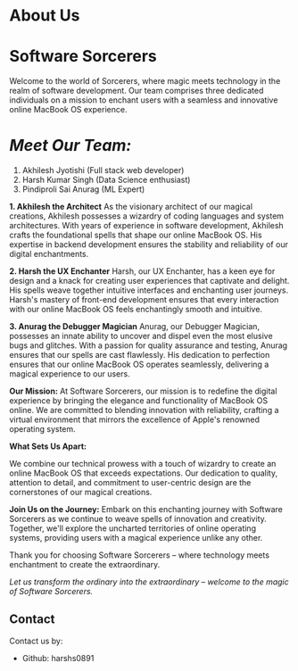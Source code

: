 # About Us

# **Software Sorcerers**

Welcome to the world of Sorcerers, where magic meets technology in the realm of software development. Our team comprises three dedicated individuals on a mission to enchant users with a seamless and innovative online MacBook OS experience.

# *Meet Our Team:*

1. Akhilesh Jyotishi (Full stack web developer)
2. Harsh Kumar Singh (Data Science enthusiast)
3. Pindiproli Sai Anurag (ML Expert)

**1. Akhilesh the Architect** As the visionary architect of our magical creations, Akhilesh possesses a wizardry of coding languages and system architectures. With years of experience in software development, Akhilesh crafts the foundational spells that shape our online MacBook OS. His expertise in backend development ensures the stability and reliability of our digital enchantments.

**2. Harsh the UX Enchanter** Harsh, our UX Enchanter, has a keen eye for design and a knack for creating user experiences that captivate and delight. His spells weave together intuitive interfaces and enchanting user journeys. Harsh's mastery of front-end development ensures that every interaction with our online MacBook OS feels enchantingly smooth and intuitive.

**3. Anurag the Debugger Magician** Anurag, our Debugger Magician, possesses an innate ability to uncover and dispel even the most elusive bugs and glitches. With a passion for quality assurance and testing, Anurag ensures that our spells are cast flawlessly. His dedication to perfection ensures that our online MacBook OS operates seamlessly, delivering a magical experience to our users.

**Our Mission:** At Software Sorcerers, our mission is to redefine the digital experience by bringing the elegance and functionality of MacBook OS online. We are committed to blending innovation with reliability, crafting a virtual environment that mirrors the excellence of Apple's renowned operating system.

**What Sets Us Apart:**

We combine our technical prowess with a touch of wizardry to create an online MacBook OS that exceeds expectations. Our dedication to quality, attention to detail, and commitment to user-centric design are the cornerstones of our magical creations.

**Join Us on the Journey:** Embark on this enchanting journey with Software Sorcerers as we continue to weave spells of innovation and creativity. Together, we'll explore the uncharted territories of online operating systems, providing users with a magical experience unlike any other.

Thank you for choosing Software Sorcerers – where technology meets enchantment to create the extraordinary.

*Let us transform the ordinary into the extraordinary – welcome to the magic of Software Sorcerers.*

## Contact

Contact us by:

- Github: harshs0891